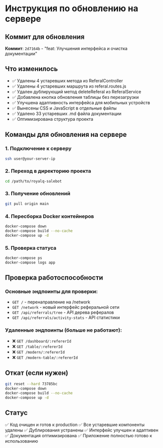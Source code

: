 # Инструкция по обновлению на сервере

## Коммит для обновления
**Коммит**: `2d7164b` - "feat: Улучшения интерфейса и очистка документации"

## Что изменилось
- ✅ Удалены 4 устаревших метода из ReferalController
- ✅ Удалены 4 устаревших маршрута из referal.routes.js  
- ✅ Удален дублирующий метод deleteReferal из ReferalService
- ✅ Добавлена кнопка обновления таблицы без перезагрузки
- ✅ Улучшена адаптивность интерфейса для мобильных устройств
- ✅ Вынесены CSS и JavaScript в отдельные файлы
- ✅ Удалено 33 устаревших .md файла документации
- ✅ Оптимизирована структура проекта

## Команды для обновления на сервере

### 1. Подключение к серверу
```bash
ssh user@your-server-ip
```

### 2. Переход в директорию проекта
```bash
cd /path/to/royalq-salebot
```

### 3. Получение обновлений
```bash
git pull origin main
```

### 4. Пересборка Docker контейнеров
```bash
docker-compose down
docker-compose build --no-cache
docker-compose up -d
```

### 5. Проверка статуса
```bash
docker-compose ps
docker-compose logs app
```

## Проверка работоспособности

### Основные эндпоинты для проверки:
- `GET /` - перенаправление на /network
- `GET /network` - новый интерфейс реферальной сети
- `GET /api/referrals/tree` - API дерева рефералов
- `GET /api/referrals/activity-stats` - API статистики

### Удаленные эндпоинты (больше не работают):
- ❌ `GET /dashboard/:refererId`
- ❌ `GET /table/:refererId`
- ❌ `GET /modern/:refererId`
- ❌ `GET /modern-table/:refererId`

## Откат (если нужен)
```bash
git reset --hard 73785bc
docker-compose down
docker-compose build --no-cache
docker-compose up -d
```

## Статус
✅ Код очищен и готов к production
✅ Все устаревшие компоненты удалены
✅ Дублирования устранены
✅ Интерфейс улучшен и адаптивен
✅ Документация оптимизирована
✅ Приложение полностью готово к использованию
